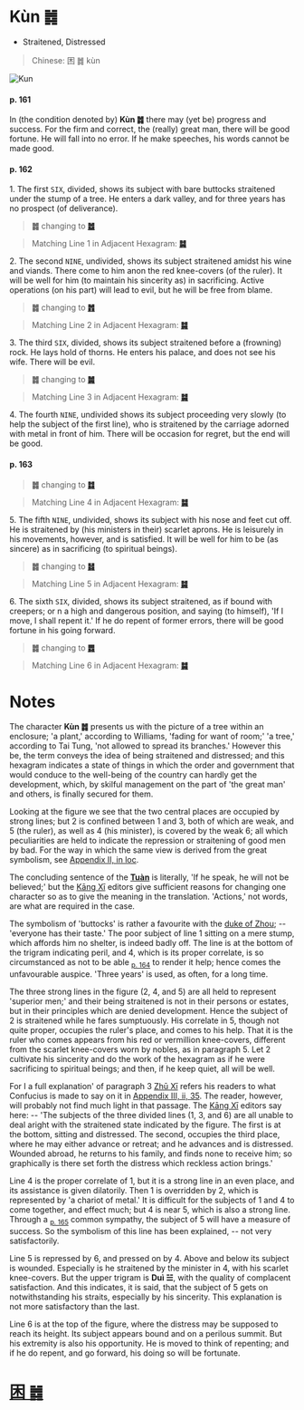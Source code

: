 # Kùn ䷮

* Straitened, Distressed

> Chinese: 困 ䷮ kùn

![Kun](https://88o.io/wp-content/uploads/2019/11/47-e59bb0kun.jpg)

#### p. 161

In (the condition denoted by) **Kùn ䷮** there may (yet be) progress and success. For the firm and correct, the (really) great man, there will be good fortune. He will fall into no error. If he make speeches, his words cannot be made good.

#### p. 162

1.<a name="47.1"></a> The first `SIX`, divided, shows its subject with bare buttocks straitened under the stump of a tree. He enters a dark valley, and for three years has no prospect (of deliverance).

> **䷮** changing to [**䷹**](e58591dui.md)

> Matching Line 1 in Adjacent Hexagram: [**䷯**](e4ba95jing.md#48.1)

2.<a name="47.2"></a> The second `NINE`, undivided, shows its subject straitened amidst his wine and viands. There come to him anon the red knee-covers (of the ruler). It will be well for him (to maintain his sincerity as) in sacrificing. Active operations (on his part) will lead to evil, but he will be free from blame.

> **䷮** changing to [**䷬**](e89083cui.md)

> Matching Line 2 in Adjacent Hexagram: [**䷯**](e4ba95jing.md#48.2)

3.<a name="47.3"></a> The third `SIX`, divided, shows its subject straitened before a (frowning) rock. He lays hold of thorns. He enters his palace, and does not see his wife. There will be evil.

> **䷮** changing to [**䷛**](e5a4a7e8bf87daguo.md)

> Matching Line 3 in Adjacent Hexagram: [**䷯**](e4ba95jing.md#48.3)

4.<a name="47.4"></a> The fourth `NINE`, undivided shows its subject proceeding very slowly (to help the subject of the first line), who is straitened by the carriage adorned with metal in front of him. There will be occasion for regret, but the end will be good.

#### p. 163

> **䷮** changing to [**䷜**](e59d8ekan.md)

> Matching Line 4 in Adjacent Hexagram: [**䷯**](e4ba95jing.md#48.4)

5.<a name="47.5"></a> The fifth `NINE`, undivided, shows its subject with his nose and feet cut off. He is straitened by (his ministers in their) scarlet aprons. He is leisurely in his movements, however, and is satisfied. It will be well for him to be (as sincere) as in sacrificing (to spiritual beings).

> **䷮** changing to [**䷧**](e8a7a3xie.md)

> Matching Line 5 in Adjacent Hexagram: [**䷯**](e4ba95jing.md#48.5)

6.<a name="47.6"></a> The sixth `SIX`, divided, shows its subject straitened, as if bound with creepers; or n a high and dangerous position, and saying (to himself), 'If I move, I shall repent it.' If he do repent of former errors, there will be good fortune in his going forward.

> **䷮** changing to [**䷅**](e8aebcsong.md)

> Matching Line 6 in Adjacent Hexagram: [**䷯**](e4ba95jing.md#48.6)

# Notes

The character **Kùn ䷮** presents us with the picture of a tree within an enclosure; 'a plant,' according to Williams, 'fading for want of room;' 'a tree,' according to Tai Tung, 'not allowed to spread its branches.' However this be, the term conveys the idea of being straitened and distressed; and this hexagram indicates a state of things in which the order and government that would conduce to the well-being of the country can hardly get the development, which, by skilful management on the part of 'the great man' and others, is finally secured for them.

Looking at the figure we see that the two central places are occupied by strong lines; but 2 is confined between 1 and 3, both of which are weak, and 5 (the ruler), as well as 4 (his minister), is covered by the weak 6; all which peculiarities are held to indicate the repression or straitening of good men by bad. For the way in which the same view is derived from the great symbolism, see [Appendix II, in loc](appendix02s1.md).

The concluding sentence of the [**Tuàn**](https://en.wikipedia.org/wiki/Ten_Wings) is literally, 'If he speak, he will not be believed;' but the [Kāng Xī](https://en.wikipedia.org/wiki/Kangxi_Dictionary) editors give sufficient reasons for changing one character so as to give the meaning in the translation. 'Actions,' not words, are what are required in the case.

The symbolism of 'buttocks' is rather a favourite with the [duke of Zhou](https://en.wikipedia.org/wiki/Duke_of_Zhou); -- 'everyone has their taste.' The poor subject of line 1 sitting on a mere stump, which affords him no shelter, is indeed badly off. The line is at the bottom of the trigram indicating peril, and 4, which is its proper correlate, is so circumstanced as not to be able <sub>[p. 164](e4ba95jing.md#p-164)</sub> to render it help; hence comes the unfavourable auspice. 'Three years' is used, as often, for a long time.

The three strong lines in the figure (2, 4, and 5) are all held to represent 'superior men;' and their being straitened is not in their persons or estates, but in their principles which are denied development. Hence the subject of 2 is straitened while he fares sumptuously. His correlate in 5, though not quite proper, occupies the ruler's place, and comes to his help. That it is the ruler who comes appears from his red or vermillion knee-covers, different from the scarlet knee-covers worn by nobles, as in paragraph 5. Let 2 cultivate his sincerity and do the work of the hexagram as if he were sacrificing to spiritual beings; and then, if he keep quiet, all will be well.

For I a full explanation' of paragraph 3 [Zhū Xī](https://en.wikipedia.org/wiki/Zhu_Xi) refers his readers to what Confucius is made to say on it in [Appendix III, ii, 35](appendix03s1.md#p-358). The reader, however, will probably not find much light in that passage. The [Kāng Xī](https://en.wikipedia.org/wiki/Kangxi_Dictionary) editors say here: -- 'The subjects of the three divided lines (1, 3, and 6) are all unable to deal aright with the straitened state indicated by the figure. The first is at the bottom, sitting and distressed. The second, occupies the third place, where he may either advance or retreat; and he advances and is distressed. Wounded abroad, he returns to his family, and finds none to receive him; so graphically is there set forth the distress which reckless action brings.'

Line 4 is the proper correlate of 1, but it is a strong line in an even place, and its assistance is given dilatorily. Then 1 is overridden by 2, which is represented by 'a chariot of metal.' It is difficult for the subjects of 1 and 4 to come together, and effect much; but 4 is near 5, which is also a strong line. Through a <sub>[p. 165](e4ba95jing.md#p-165)</sub> common sympathy, the subject of 5 will have a measure of success. So the symbolism of this line has been explained, -- not very satisfactorily.

Line 5 is repressed by 6, and pressed on by 4. Above and below its subject is wounded. Especially is he straitened by the minister in 4, with his scarlet knee-covers. But the upper trigram is **Duì ☱**, with the quality of complacent satisfaction. And this indicates, it is said, that the subject of 5 gets on notwithstanding his straits, especially by his sincerity. This explanation is not more satisfactory than the last.

Line 6 is at the top of the figure, where the distress may be supposed to reach its height. Its subject appears bound and on a perilous summit. But his extremity is also his opportunity. He is moved to think of repenting; and if he do repent, and go forward, his doing so will be fortunate.

# [困 ䷮](e59bb0kun_cn.md)
